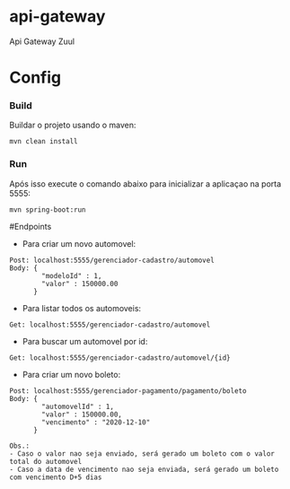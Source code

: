 # api-gateway
Api Gateway Zuul

# Config
### Build
Buildar o projeto usando o maven:
```
mvn clean install
```

### Run
Após isso execute o comando abaixo para inicializar a aplicaçao na porta 5555:
```
mvn spring-boot:run
```

#Endpoints
- Para criar um novo automovel:
```
Post: localhost:5555/gerenciador-cadastro/automovel
Body: {
      	"modeloId" : 1,
      	"valor" : 150000.00
      }
```

- Para listar todos os automoveis:
```
Get: localhost:5555/gerenciador-cadastro/automovel
```

- Para buscar um automovel por id:
```
Get: localhost:5555/gerenciador-cadastro/automovel/{id}
```

- Para criar um novo boleto:
```
Post: localhost:5555/gerenciador-pagamento/pagamento/boleto
Body: {
      	"automovelId" : 1,
      	"valor" : 150000.00,
      	"vencimento" : "2020-12-10"
      }

Obs.: 
- Caso o valor nao seja enviado, será gerado um boleto com o valor total do automovel
- Caso a data de vencimento nao seja enviada, será gerado um boleto com vencimento D+5 dias
```
